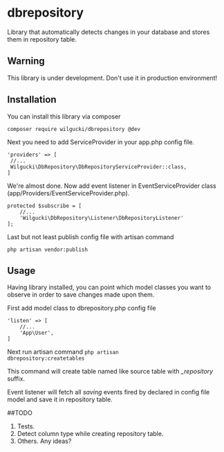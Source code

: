 # dbrepository
Library that automatically detects changes in your database and stores them in repository table.

## Warning
This library is under development. Don't use it in production environment!

## Installation
You can install this library via composer

<code>composer require wilgucki/dbrepository @dev</code>

Next you need to add ServiceProvider in your app.php config file.


	'providers' => [
	 //... 
	 Wilgucki\DbRepository\DbRepositoryServiceProvider::class,
	]

We're almost done. Now add event listener in EventServiceProvider class (app/Providers/EventServiceProvider.php).

    protected $subscribe = [
        //...
        'Wilgucki\DbRepository\Listener\DbRepositoryListener'
    ];

Last but not least publish config file with artisan command

<code>php artisan vendor:publish</code>

## Usage
Having library installed, you can point which model classes you want to observe in order to save changes made upon them.

First add model class to dbrepository.php config file

    'listen' => [
        //...
        'App\User',
    ]
    
Next run artisan command <code>php artisan dbrepository:createtables</code>

This command will create table named like source table with *_repository* suffix.

Event listener will fetch all *saving* events fired by declared in config file model and save it in repository table.

##TODO
1. Tests.
2. Detect column type while creating repository table.
3. Others. Any ideas?